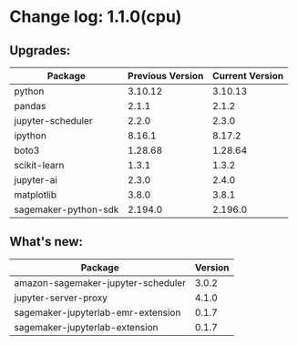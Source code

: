 # Change log: 1.1.0(cpu)

## Upgrades: 

Package | Previous Version | Current Version
---|---|---
python|3.10.12|3.10.13
pandas|2.1.1|2.1.2
jupyter-scheduler|2.2.0|2.3.0
ipython|8.16.1|8.17.2
boto3|1.28.68|1.28.64
scikit-learn|1.3.1|1.3.2
jupyter-ai|2.3.0|2.4.0
matplotlib|3.8.0|3.8.1
sagemaker-python-sdk|2.194.0|2.196.0

## What's new: 

Package | Version 
---|---
amazon-sagemaker-jupyter-scheduler|3.0.2
jupyter-server-proxy|4.1.0
sagemaker-jupyterlab-emr-extension|0.1.7
sagemaker-jupyterlab-extension|0.1.7

